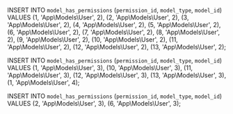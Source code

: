 INSERT INTO `model_has_permissions` (`permission_id`, `model_type`, `model_id`) VALUES
(1, 'App\\Models\\User', 2),
(2, 'App\\Models\\User', 2),
(3, 'App\\Models\\User', 2),
(4, 'App\\Models\\User', 2),
(5, 'App\\Models\\User', 2),
(6, 'App\\Models\\User', 2),
(7, 'App\\Models\\User', 2),
(8, 'App\\Models\\User', 2),
(9, 'App\\Models\\User', 2),
(10, 'App\\Models\\User', 2),
(11, 'App\\Models\\User', 2),
(12, 'App\\Models\\User', 2),
(13, 'App\\Models\\User', 2);

INSERT INTO `model_has_permissions` (`permission_id`, `model_type`, `model_id`) VALUES
(1, 'App\\Models\\User', 3),
(10, 'App\\Models\\User', 3),
(11, 'App\\Models\\User', 3),
(12, 'App\\Models\\User', 3),
(13, 'App\\Models\\User', 3),
(1, 'App\\Models\\User', 4);

INSERT INTO `model_has_permissions` (`permission_id`, `model_type`, `model_id`) VALUES
(2, 'App\\Models\\User', 3),
(6, 'App\\Models\\User', 3);